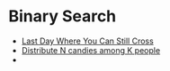 # Binary Search

* [Last Day Where You Can Still Cross](../problem-solutions/2d-array-problems/last-day-where-you-can-still-cross.md)
* [Distribute N candies among K people](../problem-solutions/mathematics-problems/distribute-n-candies-among-k-people.md)
* 
